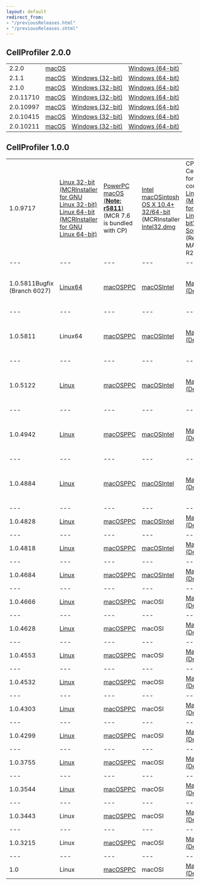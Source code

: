 ```yaml
---
layout: default
redirect_from:
- "/previousReleases.html"
- "/previousReleases.shtml"
---
```

**CellProfiler 2.0.0**
------------------

|||||
|--- |--- |--- |--- |
|2.2.0|[macOS](http://cellprofiler-org.s3.amazonaws.com/CellProfiler.dmg)||[Windows (64-bit)](http://d1zymp9ayga15t.cloudfront.net/releases/2.2.0/CellProfiler-2.2.0.exe)|
|2.1.1|[macOS](http://d1zymp9ayga15t.cloudfront.net/releases/2.1.1/CellProfiler-release_2.1.1-6c2d896.pkg)|[Windows (32-bit)](http://d1zymp9ayga15t.cloudfront.net/releases/2.1.1/CellProfiler_2.1.1_win32_r20140723174513.exe)|[Windows (64-bit)](http://d1zymp9ayga15t.cloudfront.net/releases/2.1.1/CellProfiler_2.1.1_win64_r20140723174500.exe)|
|2.1.0|[macOS](http://d1zymp9ayga15t.cloudfront.net/releases/2.1.0/CellProfiler-2.1.0.pkg)|[Windows (32-bit)](http://d1zymp9ayga15t.cloudfront.net/releases/2.1.0/CellProfiler_2.1.0_win32_r20140124153111.exe)|[Windows (64-bit)](http://d1zymp9ayga15t.cloudfront.net/releases/2.1.0/CellProfiler_2.1.0_win64_r20140124151645.exe)|
|2.0.11710|[macOS](http://d1zymp9ayga15t.cloudfront.net/content/Distributions/11710/CellProfiler_2.0_r11710.dmg)|[Windows (32-bit)](http://d1zymp9ayga15t.cloudfront.net/content/Distributions/11710/CellProfiler_2.0_win32_r11710.exe)|[Windows (64-bit)](http://d1zymp9ayga15t.cloudfront.net/content/Distributions/11710/CellProfiler_2.0_win64_r11710.exe)|
|2.0.10997|[macOS](http://d1zymp9ayga15t.cloudfront.net/content/Distributions/10997/CellProfiler_2.0_r10997.dmg)|[Windows (32-bit)](http://d1zymp9ayga15t.cloudfront.net/content/Distributions/10997/CellProfiler_2.0_win32_r10997.exe)|[Windows (64-bit)](http://d1zymp9ayga15t.cloudfront.net/content/Distributions/10997/CellProfiler_2.0_win64_r10997.exe)|
|2.0.10415|[macOS](http://d1zymp9ayga15t.cloudfront.net/content/Distributions/10415/CellProfiler_2.0_r10415.dmg)|[Windows (32-bit)](http://d1zymp9ayga15t.cloudfront.net/content/Distributions/10415/CellProfiler_2.0_win32_r10415.exe)|[Windows (64-bit)](http://d1zymp9ayga15t.cloudfront.net/content/Distributions/10415/CellProfiler_2.0_win64_r10415.exe)|
|2.0.10211|[macOS](http://d1zymp9ayga15t.cloudfront.net/content/Distributions/10211/CellProfiler_2.0_r10211.dmg)|[Windows (32-bit)](http://d1zymp9ayga15t.cloudfront.net/content/Distributions/10211/CellProfiler_2.0_win32_r10211.exe)|[Windows (64-bit)](http://d1zymp9ayga15t.cloudfront.net/content/Distributions/10211/CellProfiler_2.0_win64_r10211.exe)|


**CellProfiler 1.0.0**
------------------

||||||||
|--- |--- |--- |--- |--- |--- |--- |
|1.0.9717|[Linux 32-bit](http://d1zymp9ayga15t.cloudfront.net/content/Distributions/9717/CompiledCellProfiler_Standalone_Linux32_9717.tar.gz) [(MCRInstaller for GNU Linux 32-bit)](http://d1zymp9ayga15t.cloudfront.net/content/Distributions/MCR_9717/MCRInstaller_Linux32_MCR79.bin) [Linux 64-bit](http://d1zymp9ayga15t.cloudfront.net/content/Distributions/9717/CompiledCellProfiler_Standalone_Linux64_9717.tar.gz) [(MCRInstaller for GNU Linux 64-bit)](http://d1zymp9ayga15t.cloudfront.net/content/Distributions/MCR_9717/MCRInstaller_Linux64_MCR711.bin)|[PowerPC macOS (**Note: r5811**)](http://d1zymp9ayga15t.cloudfront.net/content/Distributions/5811/CompiledCellProfilerPPCBugfixFINAL.zip)  (MCR 7.6 is bundled with CP)|[Intel macOSintosh OS X 10.4+ 32/64-bit](http://d1zymp9ayga15t.cloudfront.net/content/Distributions/9717/CompiledCellProfiler_macOSI32_9717.tar.gz") (MCRInstaller [Intel32.dmg](http://d1zymp9ayga15t.cloudfront.net/content/Distributions/MCR_9717/MCRInstaller_macOSI32_MCR711.dmg)|CP Cluster: CellProfiler for cluster computing: [Linux 64-bit](http://d1zymp9ayga15t.cloudfront.net/content/Distributions/9717/CompiledCellProfiler_CPCluster_Linux64_9717.tar.gz) [(MCRInstaller for GNU Linux 64-bit)](http://d1zymp9ayga15t.cloudfront.net/content/Distributions/MCR_9717/MCRInstaller_Linux64_MCR711.bin)[Matlab Source](http://d1zymp9ayga15t.cloudfront.net/content/Distributions/9717/CP_DevelopersVersion9717.zip) (Requires MATLAB R2009+)|[Windows XP 32-bit](http://d1zymp9ayga15t.cloudfront.net/content/Distributions/9717/CompiledCellProfiler_XP32_9717.zip) [(MCRInstaller for XP32)](http://d1zymp9ayga15t.cloudfront.net/content/Distributions/MCR_9717/MCRInstaller_XP32.exe) [Windows Vista (32-bit)](http://d1zymp9ayga15t.cloudfront.net/content/Distributions/9717/CompiledCellProfiler_Vista32_9717.zip) [(MCRInstaller for Vista32)](http://d1zymp9ayga15t.cloudfront.net/content/Distributions/MCR_9717/MCRInstaller_Vista32.exe)|[Windows XP 64-bit](http://d1zymp9ayga15t.cloudfront.net/content/Distributions/9717/CompiledCellProfiler_XP64_9717.zip) [(MCRInstaller for XP64)](http://d1zymp9ayga15t.cloudfront.net/content/Distributions/MCR_9717/MCRInstaller_XP64.exe) [Windows Vista 64-bit](http://d1zymp9ayga15t.cloudfront.net/content/Distributions/9717/CompiledCellProfiler_Vista64_9717.zip) [(MCRInstaller for Vista64)](http://d1zymp9ayga15t.cloudfront.net/content/Distributions/MCR_9717/MCRInstaller_Vista64.exe)|
|--- |--- |--- |--- |--- |--- |--- |
|1.0.5811Bugfix<br> (Branch 6027)|[Linux64](http://d1zymp9ayga15t.cloudfront.net/content/PreviousReleases/CompiledCellProfiler_Linux_5811Bugfix.tar.gz)|[macOSPPC](http://d1zymp9ayga15t.cloudfront.net/content/PreviousReleases/CompiledCellProfilerPPC_5811Bugfix.zip)|[macOSIntel](http://d1zymp9ayga15t.cloudfront.net/content/PreviousReleases/CompiledCellProfilerTiger5811Bugfix.zip)|[Matlab (Developer)](http://d1zymp9ayga15t.cloudfront.net/content/PreviousReleases/CP_DevelopersVersion5811Bugfix.zip)|[WindowsXP (32-bit)](http://d1zymp9ayga15t.cloudfront.net/content/PreviousReleases/CompiledCellProfilerXP325811Bugfix.zip) [Windows Vista (32-bit)](http://d1zymp9ayga15t.cloudfront.net/content/PreviousReleases/CompiledCellProfilerVista325811Bugfix.zip)|[WindowsXP (64-bit)](http://d1zymp9ayga15t.cloudfront.net/content/PreviousReleases/CompiledCellProfilerXP645811Bugfix.zip)[Windows Vista (64-bit)](http://d1zymp9ayga15t.cloudfront.net/content/PreviousReleases/CompiledCellProfilerVista645811Bugfix.zip)|
|--- |--- |--- |--- |--- |--- |--- |
|1.0.5811|Linux64|[macOSPPC](http://d1zymp9ayga15t.cloudfront.net/content/PreviousReleases/CompiledCellProfilermacOSPPC5811.zip)|[macOSIntel](http://d1zymp9ayga15t.cloudfront.net/content/PreviousReleases/CompiledCellProfilermacOSTiger5811.zip)|[Matlab (Developer)](http://d1zymp9ayga15t.cloudfront.net/content/PreviousReleases/CP_DevelopersVersion5811.zip)|[WindowsXP (32-bit)](http://d1zymp9ayga15t.cloudfront.net/content/PreviousReleases/CompiledCellProfilerXP325811.zip) [Windows Vista (32-bit)](http://d1zymp9ayga15t.cloudfront.net/content/PreviousReleases/CompiledCellProfilerVista325811.zip)|[WindowsXP (64-bit)](http://d1zymp9ayga15t.cloudfront.net/content/PreviousReleases/CompiledCellProfilerXP645811.zip)[Windows Vista (64-bit)](http://d1zymp9ayga15t.cloudfront.net/content/PreviousReleases/CompiledCellProfilerVista645811.zip)|
|--- |--- |--- |--- |--- |--- |--- |
|1.0.5122|[Linux](http://d1zymp9ayga15t.cloudfront.net/content/PreviousReleases/CellProfiler_1.0.5122_LINUX.tar.gz)|[macOSPPC](http://d1zymp9ayga15t.cloudfront.net/content/PreviousReleases/CellProfiler_1.0.5122_MAC.dmg)|[macOSIntel](http://d1zymp9ayga15t.cloudfront.net/content/PreviousReleases/CellProfiler_1.0.5122_MACI.dmg)|[Matlab (Developer)](http://d1zymp9ayga15t.cloudfront.net/content/PreviousReleases/CellProfiler_1.0.5122_MATLAB.zip)|[WindowsXP (32-bit)](http://d1zymp9ayga15t.cloudfront.net/content/PreviousReleases/CellProfiler_1.0.5122_XP32.zip) [Windows Vista (32-bit)](http://d1zymp9ayga15t.cloudfront.net/content/PreviousReleases/CellProfiler_1.0.5122_Vista32.zip)|[WindowsXP (64-bit)](http://d1zymp9ayga15t.cloudfront.net/content/PreviousReleases/CellProfiler_1.0.5122_XP64.zip)[Windows Vista (64-bit)](http://d1zymp9ayga15t.cloudfront.net/content/PreviousReleases/CellProfiler_1.0.5122_Vista64.zip)|
|--- |--- |--- |--- |--- |--- |--- |
|1.0.4942|[Linux](http://d1zymp9ayga15t.cloudfront.net/content/PreviousReleases/CellProfiler_Linux_1.0.4942.tar.gz)|[macOSPPC](http://d1zymp9ayga15t.cloudfront.net/content/PreviousReleases/CellProfiler_MAC_1.0.4942.dmg)|[macOSIntel](http://d1zymp9ayga15t.cloudfront.net/content/PreviousReleases/CellProfiler_macOSI_1.0.4942.dmg)|[Matlab (Developer)](http://d1zymp9ayga15t.cloudfront.net/content/PreviousReleases/CellProfiler_MATLAB_1.0.4942.zip)|[WindowsXP (32-bit)](http://d1zymp9ayga15t.cloudfront.net/content/PreviousReleases/CellProfiler_XP32_CP1.0.4942.zip) [Windows Vista (32-bit)](http://d1zymp9ayga15t.cloudfront.net/content/PreviousReleases/CellProfiler_Vista32_CP1.0.4942.zip)|[WindowsXP (64-bit)](http://d1zymp9ayga15t.cloudfront.net/content/PreviousReleases/CellProfiler_XP64_CP1.0.4942.zip)[Windows Vista (64-bit)](http://d1zymp9ayga15t.cloudfront.net/content/PreviousReleases/CellProfiler_Vista64_CP1.0.4942.zip)|
|--- |--- |--- |--- |--- |--- |--- |
|1.0.4884|[Linux](http://d1zymp9ayga15t.cloudfront.net/content/PreviousReleases/CellProfiler_Linux_1.0.4884.gz)|[macOSPPC](http://d1zymp9ayga15t.cloudfront.net/content/PreviousReleases/CellProfiler_macOS_1.0.4884.dmg)|[macOSIntel](http://d1zymp9ayga15t.cloudfront.net/content/PreviousReleases/MACI_CellProfiler_v1.0.4884.zip)|[Matlab (Developer)](http://d1zymp9ayga15t.cloudfront.net/content/PreviousReleases/CellProfiler_DevelopersVersion1.0.4884.zip)|[WindowsXP (32-bit)](http://d1zymp9ayga15t.cloudfront.net/content/PreviousReleases/CellProfiler_XP32_1.0.4884.zip) [Windows Vista (32-bit)](http://d1zymp9ayga15t.cloudfront.net/content/PreviousReleases/CellProfiler_Vista32_1.0.4884.zip)|[WindowsXP (64-bit)](http://d1zymp9ayga15t.cloudfront.net/content/PreviousReleases/CellProfiler_XP64_1.0.4884.zip)[Windows Vista (64-bit)](http://d1zymp9ayga15t.cloudfront.net/content/PreviousReleases/CellProfiler_Vista64_1.0.4884.zip)|
|--- |--- |--- |--- |--- |--- |--- |
|1.0.4828|[Linux](http://d1zymp9ayga15t.cloudfront.net/content/PreviousReleases/Linux_CellProfilerv1.0.4828.zip)|[macOSPPC](http://d1zymp9ayga15t.cloudfront.net/content/PreviousReleases/MAC_CellProfilerv1.0.4828.dmg)|[macOSIntel](http://d1zymp9ayga15t.cloudfront.net/content/PreviousReleases/macOSI_CellProfilerv1.0.4828.dmg)|[Matlab (Developer)](http://d1zymp9ayga15t.cloudfront.net/content/PreviousReleases/MATLAB_CellProfilerv.1.0.4828.zip)|[WindowsXP (32-bit)](http://d1zymp9ayga15t.cloudfront.net/content/PreviousReleases/XP32_CellProfilerv1.0.4828.zip)|[WindowsXP (64-bit)](http://d1zymp9ayga15t.cloudfront.net/content/PreviousReleases/XP64_CellProfilerv1.0.4828.zip)|
|--- |--- |--- |--- |--- |--- |--- |
|1.0.4818|[Linux](http://d1zymp9ayga15t.cloudfront.net/content/PreviousReleases/Linux_CellProfilerv1.0.4818.tar.gz)|[macOSPPC](http://d1zymp9ayga15t.cloudfront.net/content/PreviousReleases/macOS_CellProfilerv1.0.4818.dmg)|[macOSIntel](http://d1zymp9ayga15t.cloudfront.net/content/PreviousReleases/macOSI_CellProfilerv1.0.4818.dmg)|[Matlab (Developer)](http://d1zymp9ayga15t.cloudfront.net/content/PreviousReleases/Matlab_CellProfilerv.1.0.4818.zip)|[WindowsXP (32-bit)](http://d1zymp9ayga15t.cloudfront.net/content/PreviousReleases/XP32_CellProfilerv.1.0.4818.zip)|[WindowsXP (64-bit)](http://d1zymp9ayga15t.cloudfront.net/content/PreviousReleases/XP64_CellProfiler_v1.0.4818.zip)|
|--- |--- |--- |--- |--- |--- |--- |
|1.0.4684|[Linux](http://d1zymp9ayga15t.cloudfront.net/content/PreviousReleases/LINUX_CellProfilerv1.0.4628.tar.gz)|[macOSPPC](http://d1zymp9ayga15t.cloudfront.net/content/PreviousReleases/MAC_CellProfiler_v1.0.4684.zip)|[macOSIntel](http://d1zymp9ayga15t.cloudfront.net/content/PreviousReleases/MACI_CellProfiler_v1.0.4684.zip)|[Matlab (Developer)](http://d1zymp9ayga15t.cloudfront.net/content/PreviousReleases/MATLAB_CellProfilerv1.0.4684.zip)|[WindowsXP (32-bit)](http://d1zymp9ayga15t.cloudfront.net/content/PreviousReleases/PC32_CellProfiler_v1.0.4684.zip)|[WindowsXP (64-bit)](http://d1zymp9ayga15t.cloudfront.net/content/PreviousReleases/PC64_CellProfiler_v1.0.4684.zip)|
|--- |--- |--- |--- |--- |--- |--- |
|1.0.4666|[Linux](http://d1zymp9ayga15t.cloudfront.net/content/PreviousReleases/LINUX_CellProfilerv1.0.4666.tar.gz)|[macOSPPC](http://d1zymp9ayga15t.cloudfront.net/content/PreviousReleases/MAC_CellProfilerv1.0.4666.zip)|macOSI|[Matlab (Developer)](http://d1zymp9ayga15t.cloudfront.net/content/PreviousReleases/MATLAB_CellProfilerv1.0.4666.zip)|[WindowsXP (32-bit)](http://d1zymp9ayga15t.cloudfront.net/content/PreviousReleases/PC32_CellProfilerv%201.0.4666.zip)|[WindowsXP (64-bit)](http://d1zymp9ayga15t.cloudfront.net/content/PreviousReleases/PC64_CellProfilerv1.0.4666.zip)|
|--- |--- |--- |--- |--- |--- |--- |
|1.0.4628|[Linux](http://d1zymp9ayga15t.cloudfront.net/content/PreviousReleases/LINUX_CellProfilerv1.0.4628.tar.gz)|[macOSPPC](http://d1zymp9ayga15t.cloudfront.net/content/PreviousReleases/MAC_CellProfilerv1.0.4628.zip)|macOSI|[Matlab (Developer)](http://d1zymp9ayga15t.cloudfront.net/content/PreviousReleases/MATLAB_CellProfilerv1.0.4628.zip)|[WindowsXP (32-bit)](http://d1zymp9ayga15t.cloudfront.net/content/PreviousReleases/PC32_CellProfilerv1.0.4628.zip)|[WindowsXP (64-bit)](http://d1zymp9ayga15t.cloudfront.net/content/PreviousReleases/PC64_CellProfilerv1.0.4628.zip)|
|--- |--- |--- |--- |--- |--- |--- |
|1.0.4553|[Linux](http://d1zymp9ayga15t.cloudfront.net/content/PreviousReleases/LINUX_CellProfilerv1.0.4553.tar.gz)|[macOSPPC](http://d1zymp9ayga15t.cloudfront.net/content/PreviousReleases/MAC_CellProfilerv1.0.4553.zip)|macOSI|[Matlab (Developer)](http://d1zymp9ayga15t.cloudfront.net/content/PreviousReleases/MATLAB_CellProfilerv1.0.4553.zip)|[WindowsXP (32-bit)](http://d1zymp9ayga15t.cloudfront.net/content/PreviousReleases/PC32_CellProfilerv1.0.4553.zip)|[WindowsXP (64-bit)](http://d1zymp9ayga15t.cloudfront.net/content/PreviousReleases/PC64_CellProfilerv1.0.4553.zip)|
|--- |--- |--- |--- |--- |--- |--- |
|1.0.4532|[Linux](http://d1zymp9ayga15t.cloudfront.net/content/PreviousReleases/LINUX_CellProfilerv1.0.4532.tar.gz)|[macOSPPC](http://d1zymp9ayga15t.cloudfront.net/content/PreviousReleases/MAC_CellProfilerv1.0.4532.zip)|macOSI|[Matlab (Developer)](http://d1zymp9ayga15t.cloudfront.net/content/PreviousReleases/MATLAB_CellProfilerv1.0.4532.zip)|[WindowsXP (32-bit)](http://d1zymp9ayga15t.cloudfront.net/content/PreviousReleases/PC32_CellProfilerv1.0.4532.zip)|[WindowsXP (64-bit)](http://d1zymp9ayga15t.cloudfront.net/content/PreviousReleases/PC64_CellProfilerv1.0.4532.zip)|
|--- |--- |--- |--- |--- |--- |--- |
|1.0.4303|[Linux](http://d1zymp9ayga15t.cloudfront.net/content/PreviousReleases/LINUX_CellProfilerv1.0.4303.tar.gz)|[macOSPPC](http://d1zymp9ayga15t.cloudfront.net/content/PreviousReleases/MAC_CellProfilerv1.0.4303.zip)|macOSI|[Matlab (Developer)](http://d1zymp9ayga15t.cloudfront.net/content/PreviousReleases/MATLAB_CellProfilerv1.0.4303.zip)|[WindowsXP (32-bit)](http://d1zymp9ayga15t.cloudfront.net/content/PreviousReleases/PC32_CellProfilerv1.0.4303.zip)|[WindowsXP (64-bit)](http://d1zymp9ayga15t.cloudfront.net/content/PreviousReleases/PC64_CellProfilerv1.0.4303.zip)|
|--- |--- |--- |--- |--- |--- |--- |
|1.0.4299|[Linux](http://d1zymp9ayga15t.cloudfront.net/content/PreviousReleases/LINUX_CellProfilerv1.0.4299.tar.gz)|[macOSPPC](http://d1zymp9ayga15t.cloudfront.net/content/PreviousReleases/MAC_CellProfilerv1.0.4299.zip)|macOSI|[Matlab (Developer)](http://d1zymp9ayga15t.cloudfront.net/content/PreviousReleases/MATLAB_CellProfilerv1.0.4299.zip)|[WindowsXP (32-bit)](http://d1zymp9ayga15t.cloudfront.net/content/PreviousReleases/PC32_CellProfilerv1.0.4299.zip)|[WindowsXP (64-bit)](http://d1zymp9ayga15t.cloudfront.net/content/PreviousReleases/PC64_CellProfilerv1.0.4299.zip)|
|--- |--- |--- |--- |--- |--- |--- |
|1.0.3755|[Linux](http://d1zymp9ayga15t.cloudfront.net/content/PreviousReleases/LINUX_CellProfilerv1.0.3755.tar.gz)|[macOSPPC](http://d1zymp9ayga15t.cloudfront.net/content/PreviousReleases/MAC_CellProfilerv1.0.3755.zip)|macOSI|[Matlab (Developer)](http://d1zymp9ayga15t.cloudfront.net/content/PreviousReleases/MATLAB_CellProfilerv1.0.3755.zip)|[WindowsXP (32-bit)](http://d1zymp9ayga15t.cloudfront.net/content/PreviousReleases/PC32_CellProfilerv1.0.3755.zip)|[WindowsXP (64-bit)](http://d1zymp9ayga15t.cloudfront.net/content/PreviousReleases/PC64_CellProfilerv1.0.3755.zip)|
|--- |--- |--- |--- |--- |--- |--- |
|1.0.3544|[Linux](http://d1zymp9ayga15t.cloudfront.net/content/PreviousReleases/LINUX_CellProfilerv1.0.3544.tar.gz)|[macOSPPC](http://d1zymp9ayga15t.cloudfront.net/content/PreviousReleases/MAC_CellProfilerv1.0.3544.zip)|macOSI|[Matlab (Developer)](http://d1zymp9ayga15t.cloudfront.net/content/PreviousReleases/MATLAB_CellProfilerv1.0.3544.zip)|[WindowsXP (32-bit)](http://d1zymp9ayga15t.cloudfront.net/content/PreviousReleases/PC_CellProfilerv1.0.3544.32bit.zip)|[WindowsXP (64-bit)](http://d1zymp9ayga15t.cloudfront.net/content/PreviousReleases/PC_CellProfilerv1.0.3544.64bit.zip)|
|--- |--- |--- |--- |--- |--- |--- |
|1.0.3443|Linux|[macOSPPC](http://d1zymp9ayga15t.cloudfront.net/content/PreviousReleases/MAC_CellProfilerv1.0.3443.zip)|macOSI|[Matlab (Developer)](http://d1zymp9ayga15t.cloudfront.net/content/PreviousReleases/MATLAB_CellProfilerv1.0.3443.zip)|[WindowsXP (32-bit)](http://d1zymp9ayga15t.cloudfront.net/content/PreviousReleases/PC_CellProfilerv1.0.3443.32bit.zip)|[WindowsXP (64-bit)](http://d1zymp9ayga15t.cloudfront.net/content/PreviousReleases/PC_CellProfilerv1.0.3443.64bit.zip)|
|--- |--- |--- |--- |--- |--- |--- |
|1.0.3215|Linux|[macOSPPC](http://d1zymp9ayga15t.cloudfront.net/content/PreviousReleases/MAC_CellProfilerv1.0.3215.zip)|macOSI|[Matlab (Developer)](http://d1zymp9ayga15t.cloudfront.net/content/PreviousReleases/MATLAB_CellProfilerv1.0.3215.zip)|[WindowsXP (32-bit)](http://d1zymp9ayga15t.cloudfront.net/content/PreviousReleases/PC_CellProfilerv1.0.3215.zip)|WindowsXP (64-bit)|
|--- |--- |--- |--- |--- |--- |--- |
|1.0|Linux|[macOSPPC](http://d1zymp9ayga15t.cloudfront.net/content/PreviousReleases/MAC_CellProfilerv1.0.zip)|macOSI|[Matlab (Developer)](http://d1zymp9ayga15t.cloudfront.net/content/PreviousReleases/MATLAB_CellProfilerv1.0.zip)|[WindowsXP (32-bit)](http://d1zymp9ayga15t.cloudfront.net/content/PreviousReleases/PC_CellProfilerv1.0.zip)|WindowsXP (64-bit)|
